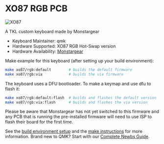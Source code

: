 # XO87 RGB PCB

![XO87](https://cdn.imweb.me/thumbnail/20201120/c90a5bdb75264.png) 

A TKL custom keyboard made by Monstargear 

* Keyboard Maintainer: qmk
* Hardware Supported: XO87 RGB Hot-Swap version
* Hardware Availability: [Monstargear](https://monstargears.com)

Make example for this keyboard (after setting up your build environment):

```sh
make xo87/rgb:default        # builds the default firmware
make xo87/rgb:via            # builds the via firmware
```
The keyboard uses a DFU bootloader. To make a keymap and use dfu to flash it:

```sh
make xo87/rgb:default:flash  # builds and flashes the default version
make xo87/rgb:via:flash      # builds and flashes the via version
```

Please be aware that Monstargear has not yet switched to this firmware and any PCB that is running the pre-installed firmware will need to use ISP to flash their board for the first time.

See the [build environment setup](https://docs.qmk.fm/#/getting_started_build_tools) and the [make instructions](https://docs.qmk.fm/#/getting_started_make_guide) for more information. Brand new to QMK? Start with our [Complete Newbs Guide](https://docs.qmk.fm/#/newbs).
